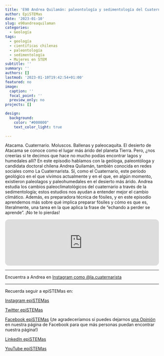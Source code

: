 ```yaml
---
title: 'E90 Andrea Quilamán: paleontología y sedimentología del Cuaternario'
author: EpiSTEMas
date: '2023-01-10'
slug: e90andreaquilaman
categories:
  - Geología
tags:
  - geología
  - científicas chilenas
  - paleontología
  - sedimentología
  - Mujeres en STEM
subtitle: ''
summary: ''
authors: []
lastmod: '2023-01-10T19:42:54+01:00'
featured: no
image:
  caption: ''
  focal_point: ''
  preview_only: no
projects: []

design:
  background:
    color: "#000000"
    text_color_light: true
    
---
```



Atacama. Cuaternario. Moluscos. Ballenas y paleocaquita. El desierto de Atacama se conoce como el lugar más árido del planeta Tierra. Pero, ¿nos creerías si te decimos que hace no mucho podías encontrar lagos y humedales allí? En este episodio hablamos con la geóloga, paleontóloga y candidata doctoral chilena Andrea Quilamán, también conocida en redes sociales como La Cuaternarista. Sí, como el Cuaternario, este período geológico en el que vivimos actualmente y en el que, en algún momento, existieron paleolagos y paleohumedales en el desierto más árido. Andrea estudia los cambios paleoclimatológicos del cuaternario a través de la sedimentología; estos estudios nos ayudan a entender mejor el cambio climático. Además, es preparadora técnica de fósiles, y en este episodio aprendemos más sobre qué implica preparar fósiles y cómo es que es, literalmente, una tarea en la que aplica la frase de “echando a perder se aprende”. ¡No te lo pierdas! 



<iframe style="border-radius:12px" src="https://open.spotify.com/embed/episode/5dYrYgWm4C2xF9lJT68E3M?utm_source=generator&theme=0" width="100%" height="152" frameBorder="0" allowfullscreen="" allow="autoplay; clipboard-write; encrypted-media; fullscreen; picture-in-picture" loading="lazy"></iframe>



- - - - -


Encuentra a Andrea en [Instagram como @la.cuaternarista](https://www.instagram.com/la.cuaternarista/)


- - - - -

Recuerda seguir a epiSTEMas en:

[Instagram epiSTEMas](https://www.instagram.com/epistemas/)  

[Twitter epiSTEMas](https://twitter.com/epiSTEMas_Pod)

[Facebook epiSTEMas](https://www.facebook.com/epiSTEMasPod) (¡te agradeceríamos si puedes dejarnos [una Opinión](https://www.facebook.com/epiSTEMasPod/reviews/) en nuestra página de Facebook para que más personas puedan encontrar nuestra página!)

[LinkedIn epiSTEMas](https://www.linkedin.com/company/epistemas-podcast/)

[YouTube epiSTEMas](https://www.youtube.com/@epistemaspodcast)
